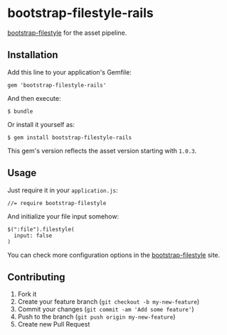 # bootstrap-filestyle-rails

[bootstrap-filestyle][] for the asset pipeline.

## Installation

Add this line to your application's Gemfile:

    gem 'bootstrap-filestyle-rails'

And then execute:

    $ bundle

Or install it yourself as:

    $ gem install bootstrap-filestyle-rails

This gem's version reflects the asset version starting with `1.0.3`.

## Usage

Just require it in your `application.js`:

    //= require bootstrap-filestyle

And initialize your file input somehow:

    $(":file").filestyle(
      input: false
    )

You can check more configuration options in the [bootstrap-filestyle][] site.

## Contributing

1. Fork it
2. Create your feature branch (`git checkout -b my-new-feature`)
3. Commit your changes (`git commit -am 'Add some feature'`)
4. Push to the branch (`git push origin my-new-feature`)
5. Create new Pull Request

[bootstrap-filestyle]: http://markusslima.github.io/bootstrap-filestyle/
